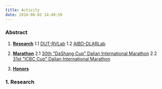 ```yaml
---
title: Activity
date: 2018-06-02 14:49:59
---
```


### Abstract

1. [**Research**](#1)
    1.1 [DUT-RVLab](#1.1)
    1.2 [AIBD-DLARLab](#1.2)

2. [**Marathon**](#2)
    2.1 [30th "DaShang Cup" Dalian International Marathon](#2.1)
    2.2 [31st "ICBC Cup" Dalian International Marathon](#2.2)

3. [**Honors**](#3)

<h3 id = "1"> 1. Research </h3>

